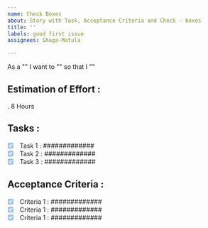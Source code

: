 ```yaml
---
name: Check Boxes
about: Story with Task, Acceptance Criteria and Check - boxes
title: ''
labels: good first issue
assignees: Shaga-Matula

---
```


As a "" I want  to ""   so that I ""

## Estimation of Effort :
. 8 Hours

## Tasks :
- [x] <label><input type="checkbox" disabled /> Task 1 : #############</label>
- [x] <label><input type="checkbox" disabled /> Task 2 : ############# </label>
- [x] <label><input type="checkbox" disabled /> Task 3 :  #############</label>

## Acceptance Criteria :
- [x] <label><input type="checkbox" disabled /> Criteria 1 :   ############# </label>
- [x] <label><input type="checkbox" disabled /> Criteria 1 :   ############# </label>
- [x] <label><input type="checkbox" disabled /> Criteria 1 :  #############  </label>
